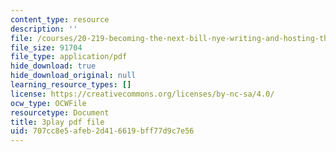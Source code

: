 ```yaml
---
content_type: resource
description: ''
file: /courses/20-219-becoming-the-next-bill-nye-writing-and-hosting-the-educational-show-january-iap-2015/707cc8e5afeb2d416619bff77d9c7e56_ViSVJJoo7nE.pdf
file_size: 91704
file_type: application/pdf
hide_download: true
hide_download_original: null
learning_resource_types: []
license: https://creativecommons.org/licenses/by-nc-sa/4.0/
ocw_type: OCWFile
resourcetype: Document
title: 3play pdf file
uid: 707cc8e5-afeb-2d41-6619-bff77d9c7e56
---
```

